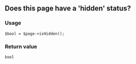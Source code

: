 Does this page have a 'hidden' status?
--------------------------------------

### Usage

    $bool = $page->isHidden();

### Return value

`bool`

